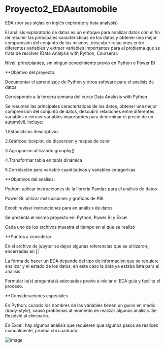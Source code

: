 # Proyecto2_EDAautomobile

EDA (por sus siglas en inglés exploratory data analysis)

El análisis exploratorio de datos es un enfoque para analizar datos con el fin de resumir las principales características de los datos y obtener una mejor comprensión del conjunto de los mismos, descubrir relaciones entre diferentes variables y extraer variables importantes para el problema que se trata de resolver (Data Analysis with Python, Coursera).

Nivel: principiantes, sin ningun conocimiento previo en Python o Power BI



**Objetivo del proyecto:

Documentar el aprendizaje de Python y otros software para el analisis de datos

Corresponde a la tercera semana del curso Data Analysis with Python

Se resumen las principales características de los datos, obtener una mejor comprensión del conjunto de datos, descubrir relaciones entre diferentes variables y extraer variables importantes para determinar el precio de un automóvil. Incluye: 

  1.Estadísticas descriptivas

  2.Graficos: boxplot, de dispersion y mapas de calor

  3.Agrupación utilizando groupby() 

  4.Transformar tabla en tabla dinámica

  5.Correlación para variable cuantitativas y variables catagoricas


**Objetivos del analisis:

  Python: aplicar instrucciones de la libreria Pandas para el análisis de datos

  Power BI: utilizar instrucciones y graficas de PBI

  Excel: revisar instrucciones para en analisis de datos


Se presenta el mismo proyecto en: Python, Power BI y Excel

Cada uno de los archivos muestra el tiempo en el que se realizó 



**Puntos a considerar

  En el archivo de jupyter se dejan algunas referencias que se utilizaron, encerradas en [] 

  La forma de hacer un EDA depende del tipo de información que se requiere analizar y el estado de los datos, en este caso la data ya estaba lista para el analisis

  Formular la(s) pregunta(s) adecuadas previo a iniciar el EDA guía y facilita el proceso.
  
  
  
**Consideraciones especiales

  En Python: cuando los nombres de las variables tienen un guion en medio (body-style), causó problemas al momento de realizar algunos análisis. Se Resolvió al eliminarlo.
  
  En Excel: hay algunos análisis que requieren que algunos pasos se realicen manualmente, prueba chi cuadrado. 
  
  
  
  
  
  
  
  ![image](https://user-images.githubusercontent.com/82233779/171929685-035bbb0a-3324-423b-8e1c-66195f5fd759.png)

 
